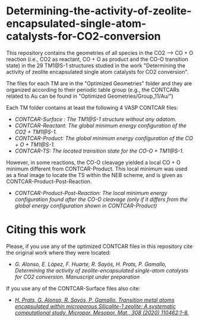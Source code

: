 
# Determining-the-activity-of-zeolite-encapsulated-single-atom-catalysts-for-CO2-conversion
This repository contains the geometries of all species in the CO2 --> CO + O reaction (i.e., CO2 as reactant, CO + O as product and the CO-O transition state) in the 29 TM1@S-1 structures studied in the work "Determining the activity of zeolite encapsulated single atom catalysts for CO2 conversion".

The files for each TM are in the "Optimized Geometries" folder and they are organized according to their periodic table group (e.g., the CONTCARs related to Au can be found in "Optimized Geometries/Group\_11/Au/")

Each TM folder contains at least the following 4 VASP CONTCAR files:
   - *CONTCAR-Surface : The TM1@S-1 structure without any adatom.*
   - *CONTCAR-Reactant: The global minimum energy configuration of the CO2 + TM1@S-1.*
   - *CONTCAR-Product:  The global minimum energy configuration of the CO + O + TM1@S-1.*
   - *CONTCAR-TS:       The located transition state for the CO-O + TM1@S-1.*

However, in some reactions, the CO-O cleavage yielded a local CO + O minimum different from CONTCAR-Product. This local minimum was used as a final image to locate the TS within the NEB scheme, and is given as CONTCAR-Product-Post-Reaction.
   - *CONTCAR-Product-Post-Reaction: The local minimum energy configuration found after the CO-O cleavage (only if it differs from the global energy configuration shown in CONTCAR-Product)*

# Citing this work
Please, if you use any of the optimized CONTCAR files in this repository cite the original work where they were located:
- *G. Alonso, E. López, F. Huarte, R. Sayós, H. Prats, P. Gamallo, Determining the activity of zeolite-encapsulated single-atom catalysts for CO2 conversion. Manuscript under preparation*

If you use any of the CONTCAR-Surface files also cite:
- *[H. Prats, G. Alonso, R. Sayós, P. Gamallo. Transition metal atoms encapsulated within microporous Silicalite-1 zeolite: A systematic computational study. Micropor. Mesopor. Mat., 308 (2020) 110462:1-8.](https://www.sciencedirect.com/science/article/abs/pii/S1387181120304649?via%3Dihub)*
``` 
